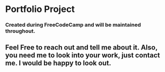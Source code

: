 # Portfolio Project #

### Created during FreeCodeCamp and will be maintained throughout. ###

## Feel Free to reach out and tell me about it. Also, you need me to look into your work, just contact me. I would be happy to look out. ##



